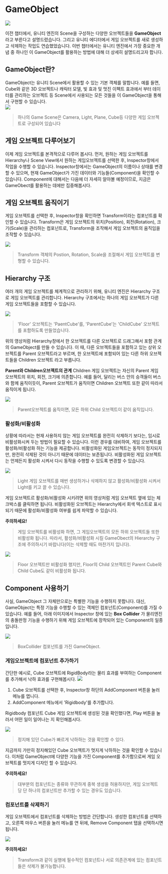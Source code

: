 #	GameObject


![](images/1_Intro.png)

이전 챕터에서, 유니티 엔진의 Scene을 구성하는 다양한 오브젝트들을 **GameObject** 라고 부른다고 설명드렸습니다. 그리고 유니티 에디터에서 게임 오브젝트를 새로 생성하고 삭제하는 작업도 연습했었습니다. 이번 챕터에서는 유니티 엔진에서 가장 중요한 개념 중 하나인 이 GameObject를 활용하는 방법에 대해 더 상세히 설명드리고자 합니다.



## GameObject란?
GameObject는 유니티 Scene에서 활용할 수 있는 기본 객체를 말합니다. 예를 들면, Cube와 같은 3D 오브젝트나 캐릭터 모델, 빛 효과 및 멋진 이펙트 효과에서 부터 데이터를 관리하는 오브젝트 등 Scene에서 사용되는 모든 것들을 이 GameObject을 통해서 구현할 수 있습니다.  
![](images/1_GameObjectIntro.PNG)
> 하나의 Game Scene은 Camera, Light, Plane, Cube등 다양한 게임 오브젝트로 구성되어 있습니다


## 게임 오브젝트 다루어보기
이제 게임 오브젝트를 본격적으로 다루어 봅시다. 먼저, 원하는 게임 오브젝트를 Hierarchy나 Scene View에서 원하는 게임오브젝트를 선택한 후, Inspector창에서 작업을 수행할 수 있습니다. Inspector창에서는 GameObject의 이름이나 상태를 변경할 수 있으며, 현재 GameObject가 가진 데이터와 기능들(Component)을 확인할 수 있습니다. Component에 대해서는 다음에 더 자세히 알아볼 예정이므로, 지금은 GameObect를 활용하는 데에만 집중해봅시다.

## 게임 오브젝트 움직이기
게임 오브젝트를 선택한 후, Inspector창을 확인하면 Transform이라는 컴포넌트를 확인할 수 있습니다. Transform은 게임 오브젝트의 위치(Position), 회전(Rotation), 크기(Scale)을 관리하는 컴포넌트로, Transform을 조작해서 게임 오브젝트의 움직임을 조작할 수 있습니다.

![](images/1_Inspector.gif)
>Transform 객체의 Postion, Rotation, Scale을 조절해서 게임 오브젝트를 변형할 수 있습니다.


## Hierarchy 구조
여러 개의 게임 오브젝트를 체계적으로 관리하기 위해, 유니티 엔진은 Hierarchy 구조로 게임 오브젝트를 관리합니다. Hierarchy 구조에서는 하나의 게임 오브젝트가 다른 게임 오브젝트들을 포함할 수 있습니다.

![](images/1_MakeParentChild.gif)
> 'Floor' 오브젝트는 'PaentCube'를, 'ParentCube'는 'ChildCube' 오브젝트를 포함하도록 만들었습니다.

위의 영상처럼 Hierarchy창에서 한 오브젝트를 다른 오브젝트로 드래그해서 포함 관계의 GameObject를 만들 수 있습니다. 이 때, 다른 오브젝트들을 포함하고 있는 상위 오브젝트를 Parent 오브젝트라고 부르며, 한 오브젝트에 포함되어 있는 다른 하위 오브젝트들을 Children 오브젝트 라고 부릅니다.

**Parent와 Children오브젝트의 관계**
Children 게임 오브젝트는 자신의 Parent 게임 오브젝트의 위치, 회전, 크기에 의존합니다. 예를 들어, 달리는 버스 안의 승객들이 버스와 함께 움직이듯이, Parent 오브젝트가 움직이면 Children 오브젝트 또한 같이 따라서 움직이게 됩니다.

![](images/1_ParentChild.gif)
>Parent오브젝트를 움직이면, 모든 하위 Child 오브젝트이 같이 움직입니다.


### 활성화/비활성화
상황에 따라서는 현재 사용하지 않는 게임 오브젝트를 완전히 삭제하기 보다는, 임시로 비활성화시켜 두는 방법이 필요할 수 있습니다. 이런 경우를 대비하여, 게임 오브젝트를 활성화/비활성화 하는 기능을 제공합니다. 비활성화된 게임오브젝트는 동작이 정지되지만, 완전히 삭제된 것이 아니기 때문에 데이터는 보존됩니다. 비활성화된 게임 오브젝트는 언제든지 활성화 시켜서 다시 동작을 수행할 수 있도록 변경할 수 있습니다.

![](images/1_ActiveLight.gif)
>Light 게임 오브젝트를 매번 생성하거나 삭제하지 않고 활성화/비활성화 시켜서 Light를 키고 끌 수 있습니다.

게임 오브젝트르 활성화/비활성화 시키려면 위의 영상처럼 게임 오브젝트 옆에 있는 체크박스를 클릭하면 됩니다. 비활성화된 오브젝트는 Hierarchy에서 회색 텍스트로 표시되기 때문에 활성화/비활성화 여부를 쉽게 파악할 수 있습니다.

**주의하세요!**
>게임 오브젝트를 비활성화 하면, 그 게임오브젝트의 모든 하위 오브젝트들 또한 비활성화 됩니다. 따라서, 활성화/비활성화 시킬 GameObect의 Hierarchy 구조에 주의하시기 바랍니다(이는 삭제할 때도 마찬가지 입니다).

![](images/1_ActiveAll.gif)
>Floor 오브젝트만 비활성화 했지만, Floor의 Child 오브젝트인 Parent Cube와 Child Cube도 같이 비활성화 됩니다.

## Component 사용하기
사실, GameObject 그 자체만으로는 특별한 기능을 수행하지 못합니다. 대신, GameObject는 특정 기능을 수행할 수 있는 객체인 컴포넌트(Component)를 가질 수 있습니다. 예를 들어, 아래 이미지에서 Inspector 창에 있는 **Box Collider** 가 물리엔진의 충돌판정 기능을 수행하기 위해 게임 오브젝트에 장착되어 있는 Component의 일종입니다.

![](images/box_collider.PNG)
> BoxCollider 컴포넌트를 가진 GameObject.

### 게임오브젝트에 컴포넌트 추가하기
간단한 예시로, Cube 오브젝트에 RigidBody라는 물리 효과를 부여하는 Component를 추가해서 낙하 효과를 구현해봅시다.
![](images/1_AddRigidbody.gif)

1. Cube 오브젝트를 선택한 후, Inspector창 하단의 AddComponent 버튼을 눌러 메뉴를 엽니다.
2. AddComponent 메뉴에서 'Rigidbody'를 추가합니다.

Rigidbody 컴포넌트 Cube 게임 오브젝트에 생성된 것을 확인했다면, Play 버튼을 눌러서 어떤 일이 일어나는 지 확인해봅시다.

![](images/1_Fall.gif)

>정지해 있던 Cube가 빠르게 낙하하는 것을 확인할 수 있다.

지금까지 가만히 정지해있던 Cube 오브젝트가 멋지게 낙하하는 것을 확인할 수 있습니다. 이처럼 GameObject에 다양한 기능을 가진 Component를 추가함으로써 게임 오브젝트를 멋지게 디자인 할 수 있습니다.

**주의하세요!**
> 대부분의 컴포넌트는 종류와 무관하게 중복 생성을 허용하지만, 게임 오브젝트 당 단 하나의 컴포넌트만 추가할 수 있는 경우도 있습니다.


### 컴포넌트를 삭제하기
게임 오브젝트에서 컴포넌트를 삭제하는 방법은 간단합니다. 생성한 컴포넌트를 선택하고, 오른쪽 마우스 버튼을 눌러 메뉴를 연 뒤에, Remove Component 탭을 선택하시면 됩니다.

![](images/1_RemoveComponent.gif)

**주의하세요!**
>Transform과 같이 실행에 필수적인 컴포넌트나 서로 의존관계에 있는 컴포넌트들은 삭제가 불가능합니다.
